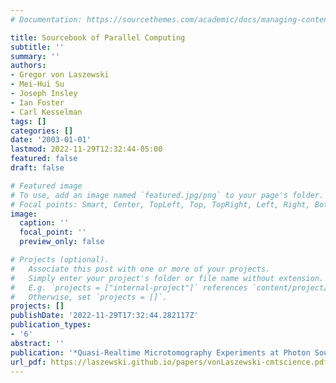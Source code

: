 ```yaml
---
# Documentation: https://sourcethemes.com/academic/docs/managing-content/

title: Sourcebook of Parallel Computing
subtitle: ''
summary: ''
authors:
- Gregor von Laszewski
- Mei-Hui Su
- Joseph Insley
- Ian Foster
- Carl Kesselman
tags: []
categories: []
date: '2003-01-01'
lastmod: 2022-11-29T12:32:44-05:00
featured: false
draft: false

# Featured image
# To use, add an image named `featured.jpg/png` to your page's folder.
# Focal points: Smart, Center, TopLeft, Top, TopRight, Left, Right, BottomLeft, Bottom, BottomRight.
image:
  caption: ''
  focal_point: ''
  preview_only: false

# Projects (optional).
#   Associate this post with one or more of your projects.
#   Simply enter your project's folder or file name without extension.
#   E.g. `projects = ["internal-project"]` references `content/project/deep-learning/index.md`.
#   Otherwise, set `projects = []`.
projects: []
publishDate: '2022-11-29T17:32:44.282117Z'
publication_types:
- '6'
abstract: ''
publication: '*Quasi-Realtime Microtomography Experiments at Photon Sources*'
url_pdf: https://laszewski.github.io/papers/vonLaszewski-cmtscience.pdf
---
```

